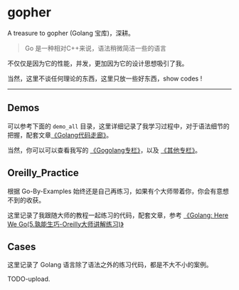 # gopher

A treasure to gopher (Golang 宝库)，深耕。

> Go 是一种相对C++来说，语法稍微简洁一些的语言

不仅仅是因为它的性能，并发，更加因为它的设计思想吸引了我。

当然，这里不谈任何理论的东西，这里只放一些好东西，show codes !

---

## Demos

可以参考下面的 `demo_all` 目录，这里详细记录了我学习过程中，对于语法细节的把握，配套文章[《Golang代码走廊》](http://www.merlinblog.site/posts/d3fb236/#%E5%8F%8D%E5%B0%84)。

当然，你可以可以查看我写的 [《Gogolang专栏》](http://www.merlinblog.site/categories/Gogolang%E4%B8%93%E6%A0%8F/)，以及 [《其他专栏》](http://www.merlinblog.site/posts/590c21ce/#Gogolang)。

## Oreilly_Practice

根据 Go-By-Examples 始终还是自己再练习，如果有个大师带着你，你会有意想不到的收获。

这里记录了我跟随大师的教程一起练习的代码，配套文章，参考 [《Golang: Here We Go(5.孰能生巧-Oreilly大师讲解练习)》](www.merlinblog.site/posts/94df7563/)

## Cases

这里记录了 Golang 语言除了语法之外的练习代码，都是不大不小的案例。

TODO-upload.